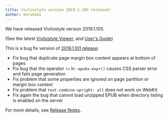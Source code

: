 ```yaml
---
title: Vivliostyle version 2019.1.105 released!
author: murakami
---
```


We have released Vivliostyle version 2019.1.105.

(See the latest [Vivliostyle Viewer](https://vivliostyle.github.io/vivliostyle.js/viewer/vivliostyle-viewer.html), and [User's Guide](https://vivliostyle.github.io/vivliostyle.js/docs/en/))

This is a bug fix version of [2019.1.101 release](https://vivliostyle.org/blog/2019/02/27/vivliostyle-2019.1.101-released/):

- Fix bug that duplicate page margin box content appears at bottom of pages
- Fix bug that the operator `!=` in `-epubx-expr()` causes CSS parser error and fails page generation
- Fix problem that some properties are ignored on page partition or margin box context
- Fix problem that `text-combine-upright: all` does not work on WebKit
- Fix again the bug that cannot load unzipped EPUB when directory listing is enabled on the server

For more details, see [Release Notes](https://github.com/vivliostyle/vivliostyle/releases).
